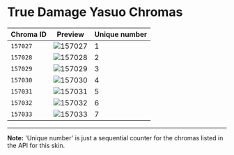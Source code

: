 # True Damage Yasuo Chromas

| Chroma ID | Preview | Unique number |
|---|---|---|
| `157027` | ![157027](https://raw.communitydragon.org/latest/plugins/rcp-be-lol-game-data/global/default/v1/champion-chroma-images/157/157027.png) | 1 |
| `157028` | ![157028](https://raw.communitydragon.org/latest/plugins/rcp-be-lol-game-data/global/default/v1/champion-chroma-images/157/157028.png) | 2 |
| `157029` | ![157029](https://raw.communitydragon.org/latest/plugins/rcp-be-lol-game-data/global/default/v1/champion-chroma-images/157/157029.png) | 3 |
| `157030` | ![157030](https://raw.communitydragon.org/latest/plugins/rcp-be-lol-game-data/global/default/v1/champion-chroma-images/157/157030.png) | 4 |
| `157031` | ![157031](https://raw.communitydragon.org/latest/plugins/rcp-be-lol-game-data/global/default/v1/champion-chroma-images/157/157031.png) | 5 |
| `157032` | ![157032](https://raw.communitydragon.org/latest/plugins/rcp-be-lol-game-data/global/default/v1/champion-chroma-images/157/157032.png) | 6 |
| `157033` | ![157033](https://raw.communitydragon.org/latest/plugins/rcp-be-lol-game-data/global/default/v1/champion-chroma-images/157/157033.png) | 7 |

---

**Note:** 'Unique number' is just a sequential counter for the chromas listed in the API for this skin.
